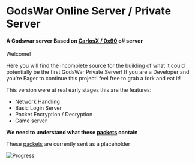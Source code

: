 # GodsWar Online Server / Private Server
#### A Godswar server Based on [CarlosX / 0x90](https://github.com/AxDSan/GodsWar-Private-Server) c# server

Welcome!

Here you will find the incomplete source for the building of what it could potentially be the first GodsWar Private Server! If you are a Developer and you're Eager to continue this project! feel free to grab a fork and eat it!

This version were at real early stages this are the features:

* Network Handling
* Basic Login Server
* Packet Encryption / Decryption
* Game server

**We need to understand what these [packets](https://github.com/sush1lemon/godswar-server/blob/main/pkg/packets) contain**

These [packets](https://github.com/sush1lemon/godswar-server/blob/main/pkg/packets) are currently sent as a placeholder 

![Progress](https://github.com/sush1lemon/godswar-server/blob/main/image.png?raw=true)

